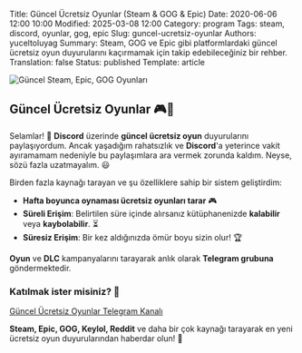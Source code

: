 Title: Güncel Ücretsiz Oyunlar (Steam & GOG & Epic)
Date: 2020-06-06 12:00 10:00
Modified: 2025-03-08 12:00
Category: program
Tags: steam, discord, oyunlar, gog, epic
Slug: guncel-ucretsiz-oyunlar
Authors: yuceltoluyag
Summary: Steam, GOG ve Epic gibi platformlardaki güncel ücretsiz oyun duyurularını kaçırmamak için takip edebileceğiniz bir rehber.
Translation: false
Status: published
Template: article

![Güncel Steam, Epic, GOG Oyunları](/images/ucretsiz-oyunlar.png)

## Güncel Ücretsiz Oyunlar 🎮🚀

Selamlar! 🎉 **Discord** üzerinde **güncel ücretsiz oyun** duyurularını paylaşıyordum. Ancak yaşadığım rahatsızlık ve **Discord**'a yeterince vakit ayıramamam nedeniyle bu paylaşımlara ara vermek zorunda kaldım. Neyse, sözü fazla uzatmayalım. 😃

Birden fazla kaynağı tarayan ve şu özelliklere sahip bir sistem geliştirdim:

- **Hafta boyunca oynaması ücretsiz oyunları tarar** 🎮
- **Süreli Erişim**: Belirtilen süre içinde alırsanız kütüphanenizde **kalabilir** veya **kaybolabilir**. ⏳
- **Süresiz Erişim**: Bir kez aldığınızda ömür boyu sizin olur! 🏆

**Oyun** ve **DLC** kampanyalarını tarayarak anlık olarak **Telegram grubuna** göndermektedir.

### Katılmak ister misiniz? 🤩
[Güncel Ücretsiz Oyunlar Telegram Kanalı](https://discord.gg/da3Su8s "https://discord.gg/da3Su8s")

**Steam, Epic, GOG, Keylol, Reddit** ve daha bir çok kaynağı tarayarak en yeni ücretsiz oyun duyurularından haberdar olun! 🚀